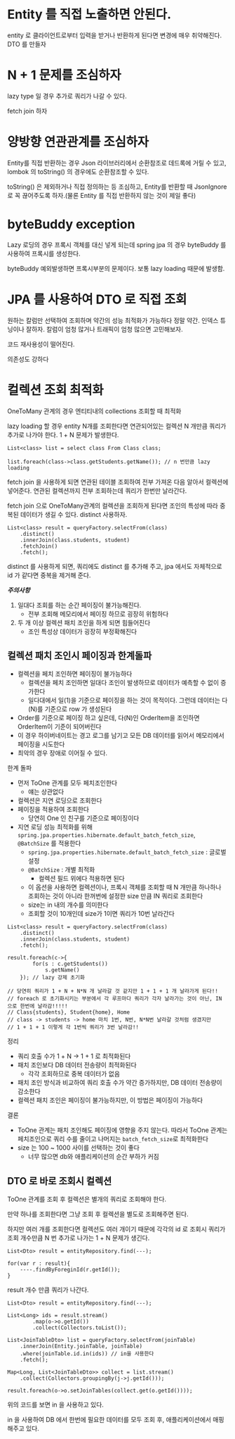 # Entity 를 직접 노출하면 안된다.
entity 로 클라이언트로부터 입력을 받거나 반환하게 된다면 변경에 매우 취약해진다. DTO 를 만들자

# N + 1 문제를 조심하자
lazy type 일 경우 추가로 쿼리가 나갈 수 있다. 

fetch join 하자

# 양방향 연관관계를 조심하자
Entity를 직접 반환하는 경우 Json 라이브러리에서 순환참조로 데드록에 거릴 수 있고, lombok 의 toString() 의 경우에도 순환참조할 수 있다.

toString() 은 제외하거나 직접 정의하는 등 조심하고, Entity를 반환할 때 JsonIgnore 로 꼭 끊어주도록 하자.(물론 Entity 를 직접 반환하지 않는 것이 제일 좋다)

# byteBuddy exception
Lazy 로딩의 경우 프록시 객체를 대신 넣게 되는데 spring jpa 의 경우 byteBuddy 를 사용하여 프록시를 생성한다. 

byteBuddy 예외발생하면 프록시부분의 문제이다. 보통 lazy loading 때문에 발생함. 

# JPA 를 사용하여 DTO 로 직접 조회
원하는 칼럼만 선택하여 조회하며 약간의 성능 최적화가 가능하다 정말 약간. 인덱스 튜닝이나 잘하자. 칼럼이 엄청 많거나 트래픽이 엄청 많으면 고민해보자.

코드 재사용성이 떨어진다.

의존성도 강하다

# 컬렉션 조회 최적화
OneToMany 관계의 경우 엔티티내의 collections 조회할 때 최적화

lazy loading 할 경우 entity N개를 조회한다면 연관되어있는 컬렉션 N 개만큼 쿼리가 추가로 나가야 한다. 1 + N 문제가 발생한다. 

```
List<class> list = select class From Class class;

list.foreach(class->class.getStudents.getName()); // n 번만큼 lazy loading
```

fetch join 을 사용하게 되면 연관된 테이블 조회하여 전부 가져온 다음 알아서 컬렉션에 넣어준다. 연관된 컬렉션까지 전부 조회하는데 쿼리가 한번만 날라간다.

fetch join 으로 OneToMany관계의 컬렉션을 조회하게 된다면 조인의 특성에 따라 중복된 데이터가 생길 수 있다. distinct 사용하자.

```
List<class> result = queryFactory.selectFrom(class)
    .distinct()
    .innerJoin(class.students, student)
    .fetchJoin()
    .fetch();
```

distinct 를 사용하게 되면, 쿼리에도 distinct 를 추가해 주고, jpa 에서도 자체적으로 id 가 같다면 중복을 제거해 준다.


***주의사항*** 

1. 일대다 조회를 하는 순간 페이징이 불가능해진다.
    * 전부 조회해 메모리에서 페이징 하므로 굉장히 위험하다
2. 두 개 이상 컬렉션 패치 조인을 하게 되면 힘들어진다
    * 조인 특성상 데이터가 굉장히 부정확해진다


## 컬렉션 패치 조인시 페이징과 한계돌파
* 컬렉션을 페치 조인하면 페이징이 불가능하다
    * 컬렉션을 페치 조인하면 일대다 조인이 발생하므로 데이터가 예측할 수 없이 증가한다
    * 일다대에서 일(1)을 기준으로 페이징을 하는 것이 목적이다. 그런데 데이터는 다(N)를 기준으로 row 가 생성된다
* Order를 기준으로 페이징 하고 싶은데, 다(N)인 OrderItem을 조인하면 OrderItem이 기준이
되어버린다
* 이 경우 하이버네이트는 경고 로그를 남기고 모든 DB 데이터를 읽어서 메모리에서 페이징을 시도한다
* 최악의 경우 장애로 이어질 수 있다.

한계 돌파
* 먼저 ToOne 관계를 모두 페치조인한다
    * 얘는 상관없다
* 컬렉션은 지연 로딩으로 조회한다
* 페이징을 적용하여 조회한다
    * 당연히 One 인 친구를 기준으로 페이징이다
* 지연 로딩 성능 최적화를 위해 ```spring.jpa.properties.hibernate.default_batch_fetch_size```, ```@BatchSize``` 를 적용한다
    * ```spring.jpa.properties.hibernate.default_batch_fetch_size``` : 글로벌 설정
    * ```@BatchSize```  : 개별 최적화
        * 컬렉션 필드 위에다 적용하면 된다
    * 이 옵션을 사용하면 컬렉션이나, 프록시 객체를 조회할 때 N 개만큼 하나하나 조회하는 것이 아니라 한꺼번에 설정한 size 만큼 IN 쿼리로 조회한다
    * size는 in 내의 개수를 의미한다
    * 조회할 것이 10개인데 size가 1이면 쿼리가 10번 날라간다

``` 
List<class> result = queryFactory.selectFrom(class)
    .distinct()
    .innerJoin(class.students, student)
    .fetch();

result.foreach(c->{
        for(s : c.getStudents())
            s.getName()
    }); // lazy 강제 초기화

// 당연히 쿼리가 1 + N + N*N 개 날라갈 것 같지만 1 + 1 + 1 개 날라가게 된다!!
// foreach 로 초기화시키는 부분에서 각 루프마다 쿼리가 각자 날라가는 것이 아닌, IN 으로 한번에 날라감!!!!!
// Class{students}, Student{home}, Home
// class -> students -> home 마치 1번, N번, N*N번 날라갈 것처럼 생겼지만
// 1 + 1 + 1 이렇게 각 1번씩 쿼리가 3번 날라감!!
```

정리
* 쿼리 호출 수가 1 + N -> 1 + 1 로 최적화된다
* 패치 조인보다 DB 데이터 전송량이 최적화된다
    * 각각 조회하므로 중복 데이터가 없음
* 패치 조인 방식과 비교하여 쿼리 호출 수가 약간 증가하지만, DB 데이터 전송량이 감소한다
* 컬렉션 패치 조인은 페이징이 불가능하지만, 이 방법은 페이징이 가능하다

결론
* ToOne 관계는 패치 조인해도 페이징에 영향을 주지 않는다. 따라서 ToOne 관계는 페치조인으로 쿼리 수를 줄이고 나머지는 ```batch_fetch_size```로 최적화한다
* size 는 100 ~ 1000 사이를 선택하는 것이 좋다 
    * 너무 많으면 db와 애플리케이션의 순간 부하가 커짐

## DTO 로 바로 조회시 컬렉션
ToOne 관계를 조회 후 컬렉션은 별개의 쿼리로 조회해야 한다.

만약 하나를 조회한다면 그냥 조회 후 컬렉션을 별도로 조회해주면 된다.

하지만 여러 개를 조회한다면 컬렉션도 여러 개이기 때문에 각각의 id 로 조회시 쿼리가 조회 개수만큼 N 번 추가로 나가는 1 + N 문제가 생긴다.

```
List<Dto> result = entityRepository.find(---);

for(var r : result){
    ----.findByForeginId(r.getId());
}
```

result 개수 만큼 쿼리가 나간다.


```
List<Dto> result = entityRepository.find(---);

List<Long> ids = result.stream()
        .map(o->o.getId())
        .collect(Collectors.toList());

List<JoinTableDto> list = queryFactory.selectFrom(joinTable)
    .innerJoin(Entity.joinTable, joinTable)
    .where(joinTable.id.in(ids)) // in을 사용한다
    .fetch();

Map<Long, List<JoinTableDto>> collect = list.stream()
    .collect(Collectors.groupingBy(j->j.getId()));

result.foreach(o->o.setJoinTables(collect.get(o.getId())));
```

위의 코드를 보면 in 을 사용하고 있다. 

in 을 사용하여 DB 에서 한번에 필요한 데이터를 모두 조회 후, 애플리케이션에서 매핑해주고 있다.